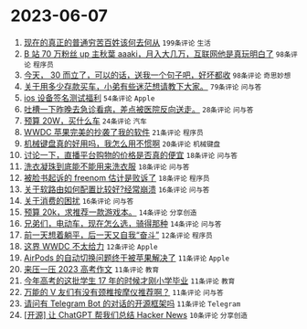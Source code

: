 # 2023-06-07

1. [现在的真正的普通穷苦百姓该何去何从](https://www.v2ex.com/t/946490) `199条评论` `生活`
1. [B 站 70 万粉丝 up 主秋葉 aaaki，月入大几万，互联网他是真玩明白了](https://www.v2ex.com/t/946530) `98条评论` `程序员`
1. [今天， 30 而立了，可以的话，送我一个句子吧，好坏都收](https://www.v2ex.com/t/946552) `98条评论` `奇思妙想`
1. [关于用多少存款买车，小弟有些迷茫想请教下大家。](https://www.v2ex.com/t/946535) `79条评论` `问与答`
1. [ios 设备签名测试福利](https://www.v2ex.com/t/946477) `54条评论` `Apple`
1. [吐槽一下昨晚去急诊看病，差点被医院反向送走。](https://www.v2ex.com/t/946582) `28条评论` `问与答`
1. [预算 20W，买什么车](https://www.v2ex.com/t/946604) `24条评论` `汽车`
1. [WWDC 苹果完美的抄袭了我的软件](https://www.v2ex.com/t/946603) `21条评论` `程序员`
1. [机械键盘真的好用吗，我怎么用不惯啊](https://www.v2ex.com/t/946596) `20条评论` `机械键盘`
1. [讨论一下，直播平台购物的价格是否真的便宜](https://www.v2ex.com/t/946525) `18条评论` `问与答`
1. [洗衣凝珠到底能不能用来洗衣服](https://www.v2ex.com/t/946504) `18条评论` `问与答`
1. [被脸书起诉的 freenom 估计是败诉了](https://www.v2ex.com/t/946470) `18条评论` `程序员`
1. [关于软路由如何配置比较好?经常崩溃](https://www.v2ex.com/t/946558) `16条评论` `问与答`
1. [关于消费的困扰](https://www.v2ex.com/t/946556) `16条评论` `问与答`
1. [预算 20k，求推荐一款游戏本。](https://www.v2ex.com/t/946606) `14条评论` `分享创造`
1. [兄弟们，电动车，现在怎么选，骑得那种](https://www.v2ex.com/t/946569) `14条评论` `问与答`
1. [前一天想着躺平，后一天又自我“奋斗”](https://www.v2ex.com/t/946564) `12条评论` `程序员`
1. [这界 WWDC 不太给力](https://www.v2ex.com/t/946534) `12条评论` `Apple`
1. [AirPods 的自动切换问题终于被苹果解决了](https://www.v2ex.com/t/946571) `11条评论` `Apple`
1. [来压一压 2023 高考作文](https://www.v2ex.com/t/946555) `11条评论` `教育`
1. [今年高考的这批学生 17 年的时候才刚小学毕业](https://www.v2ex.com/t/946503) `11条评论` `教育`
1. [万能的 V 友们有没有颈椎按摩仪推荐啊？](https://www.v2ex.com/t/946499) `11条评论` `问与答`
1. [请问有 Telegram Bot 的对话的开源框架吗](https://www.v2ex.com/t/946469) `11条评论` `Telegram`
1. [[开源] 让 ChatGPT 帮我们总结 Hacker News](https://www.v2ex.com/t/946581) `10条评论` `分享创造`
